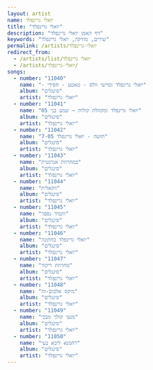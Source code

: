 ```yaml
---
layout: artist
name: יואלי גרינפלד
title: "יואלי גרינפלד"
description: "דף האמן יואלי גרינפלד"
keywords: "שירים, מוזיקה, יואלי גרינפלד"
permalink: /artists/יואלי-גרינפלד
redirect_from:
  - /artists/list/יואלי גרינפלד
  - /artists/יואלי-גרינפלד/
songs:
  - number: "11040"
    name: "- יואלי גרינפלד ומוישי וולס - טאטע - חסידי"
    album: "סינגלים"
    artist: "יואלי גרינפלד"
  - number: "11041"
    name: "05 יואלי גרינפלד ומקהלת קולות – שמע בני"
    album: "סינגלים"
    artist: "יואלי גרינפלד"
  - number: "11042"
    name: "7-05 חושה - יואלי גרינפלד"
    album: "סינגלים"
    artist: "יואלי גרינפלד"
  - number: "11043"
    name: "במחרוזת אנרגטית"
    album: "סינגלים"
    artist: "יואלי גרינפלד"
  - number: "11044"
    name: "ווקאלית"
    album: "סינגלים"
    artist: "יואלי גרינפלד"
  - number: "11045"
    name: "ותמיד נספר"
    album: "סינגלים"
    artist: "יואלי גרינפלד"
  - number: "11046"
    name: "יואלי גרינפלד בחתונה"
    album: "סינגלים"
    artist: "יואלי גרינפלד"
  - number: "11047"
    name: "מחרוזת ריקוד"
    album: "סינגלים"
    artist: "יואלי גרינפלד"
  - number: "11048"
    name: "מיקס אלבום-זה"
    album: "סינגלים"
    artist: "יואלי גרינפלד"
  - number: "11049"
    name: "מנעי קולך מבכי"
    album: "סינגלים"
    artist: "יואלי גרינפלד"
  - number: "11050"
    name: "רחמנא ליבא בעי"
    album: "סינגלים"
    artist: "יואלי גרינפלד"
---
```

